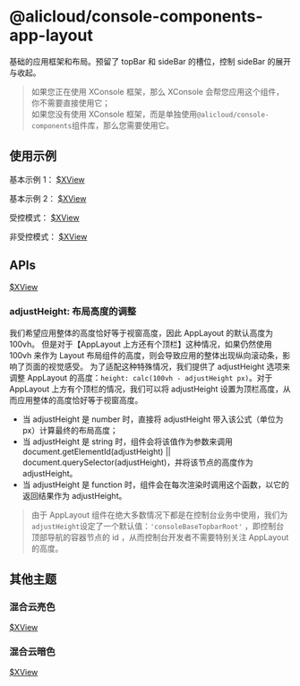 # @alicloud/console-components-app-layout

基础的应用框架和布局。预留了 topBar 和 sideBar 的槽位，控制 sideBar 的展开与收起。

> 如果您正在使用 XConsole 框架，那么 XConsole 会帮您应用这个组件，你不需要直接使用它；<br/>
> 如果您没有使用 XConsole 框架，而是单独使用`@alicloud/console-components`组件库，那么您需要使用它。

## 使用示例

基本示例 1：
[$XView](https://xconsole.aliyun-inc.com/demo-playground?consoleOSId=console-components-app-layout-docs&entryKey=basic/basic1)

基本示例 2：
[$XView](https://xconsole.aliyun-inc.com/demo-playground?consoleOSId=console-components-app-layout-docs&entryKey=basic/basic2)

受控模式：
[$XView](https://xconsole.aliyun-inc.com/demo-playground?consoleOSId=console-components-app-layout-docs&entryKey=controlled/controlled)

非受控模式：
[$XView](https://xconsole.aliyun-inc.com/demo-playground?consoleOSId=console-components-app-layout-docs&entryKey=uncontrolled/uncontrolled)

## APIs

[$XView](https://xconsole.aliyun-inc.com/demo-playground?consoleOSId=console-components-app-layout-docs&entryKey=types/IAppLayoutProps)

### adjustHeight: 布局高度的调整

我们希望应用整体的高度恰好等于视窗高度，因此 AppLayout 的默认高度为 100vh。
但是对于【AppLayout 上方还有个顶栏】这种情况，如果仍然使用 100vh 来作为 Layout 布局组件的高度，则会导致应用的整体出现纵向滚动条，影响了页面的视觉感受。
为了适配这种特殊情况，我们提供了 adjustHeight 选项来调整 AppLayout 的高度：`height: calc(100vh - adjustHeight px)`。对于 AppLayout 上方有个顶栏的情况，我们可以将 adjustHeight 设置为顶栏高度，从而应用整体的高度恰好等于视窗高度。

- 当 adjustHeight 是 number 时，直接将 adjustHeight 带入该公式（单位为 px）计算最终的布局高度；
- 当 adjustHeight 是 string 时，组件会将该值作为参数来调用 document.getElementId(adjustHeight) || document.querySelector(adjustHeight)，并将该节点的高度作为 adjustHeight。
- 当 adjustHeight 是 function 时，组件会在每次渲染时调用这个函数，以它的返回结果作为 adjustHeight。

> 由于 AppLayout 组件在绝大多数情况下都是在控制台业务中使用，我们为`adjustHeight`设定了一个默认值：`'consoleBaseTopbarRoot'` ，即控制台顶部导航的容器节点的 id ，从而控制台开发者不需要特别关注 AppLayout 的高度。

## 其他主题

### 混合云亮色

[$XView](https://xconsole.aliyun-inc.com/demo-playground?consoleOSId=console-components-app-layout-docs&entryKey=hybridcloud-light/basic)

### 混合云暗色

[$XView](https://xconsole.aliyun-inc.com/demo-playground?consoleOSId=console-components-app-layout-docs&entryKey=hybridcloud-dark/basic)
